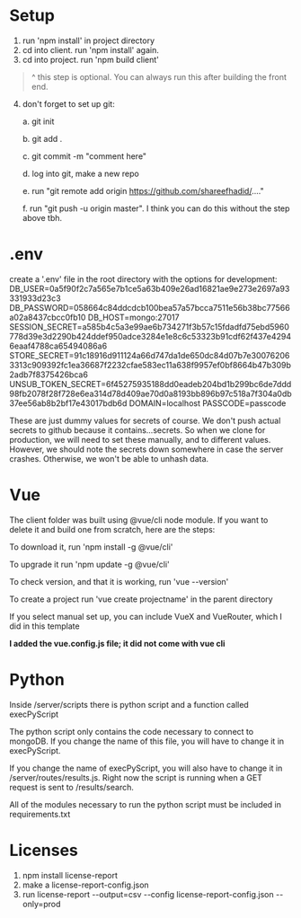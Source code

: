 # Setup

1. run 'npm install' in project directory
2. cd into client. run 'npm install' again.
3. cd into project. run 'npm build client'
> ^ this step is optional. You can always run this after building the front end.
4. don't forget to set up git:

    a. git init

    b. git add .

    c. git commit -m "comment here"

    d. log into git, make a new repo

    e. run "git remote add origin https://github.com/shareefhadid/...."

    f. run "git push -u origin master". I think you can do this without the step above tbh.

# .env
create a '.env' file in the root directory with the options for development:
DB_USER=0a5f90f2c7a565e7b1ce5a63b409e26ad16821ae9e273e2697a93331933d23c3
DB_PASSWORD=058664c84ddcdcb100bea57a57bcca7511e56b38bc77566a02a8437cbcc0fb10
DB_HOST=mongo:27017
SESSION_SECRET=a585b4c5a3e99ae6b734271f3b57c15fdadfd75ebd5960778d39e3d2290b424ddef950adce3284e1e8c6c53323b91cdf62f437e42946eaaf4788ca65494086a6
STORE_SECRET=91c18916d911124a66d747da1de650dc84d07b7e300762063313c909392fc1ea36687f2232cfae583ec11a638f9957ef0bf8664b47b309b2adb7f8375426bca6
UNSUB_TOKEN_SECRET=6f45275935188dd0eadeb204bd1b299bc6de7ddd98fb2078f28f728e6ea314d78d409ae70d0a8193bb896b97c518a7f304a0db37ee56ab8b2bf17e43017bdb6d
DOMAIN=localhost
PASSCODE=passcode

These are just dummy values for secrets of course. We don't push actual secrets to github because it contains...secrets. So when we clone for production, we will need to set these manually, and to different values. However, we should note the secrets down somewhere in case the server crashes. Otherwise, we won't be able to unhash data.

# Vue
The client folder was built using @vue/cli node module. If you want to delete it and build one from scratch, here are the steps:

To download it, run 'npm install -g @vue/cli'

To upgrade it run 'npm update -g @vue/cli'

To check version, and that it is working, run 'vue --version'

To create a project run 'vue create projectname' in the parent directory

If you select manual set up, you can include VueX and VueRouter, which I did in this template

**I added the vue.config.js file; it did not come with vue cli**

# Python
Inside /server/scripts there is python script and a function called execPyScript

The python script only contains the code necessary to connect to mongoDB. If you change the name of this file, you will have to change it in execPyScript.

If you change the name of execPyScript, you will also have to change it in /server/routes/results.js. Right now the script is running when a GET request is sent to /results/search.

All of the modules necessary to run the python script must be included in requirements.txt

# Licenses
1. npm install license-report
2. make a license-report-config.json
3. run license-report --output=csv --config license-report-config.json --only=prod
